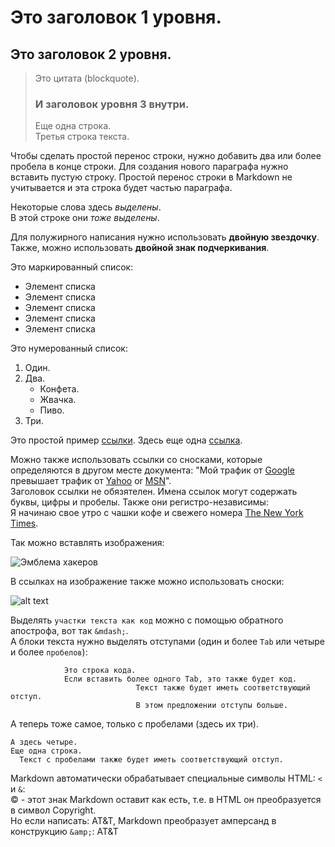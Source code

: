 Это заголовок 1 уровня.
=======================

Это заголовок 2 уровня.
------------------------

> Это цитата (blockquote).  
> ### И заголовок уровня 3 внутри.  
> Еще одна строка.  
> Третья строка текста.  

Чтобы сделать простой перенос строки, нужно добавить два или более пробела в конце строки. Для создания нового параграфа нужно вставить пустую строку. Простой перенос строки в Markdown не учитывается и эта строка будет частью параграфа.

Некоторые слова здесь *выделены*.  
В этой строке они _тоже выделены_.

Для полужирного написания нужно использовать  **двойную звездочку**. Также, можно использовать __двойной знак подчеркивания__.

Это маркированный список:

* Элемент списка
* Элемент списка
* Элемент списка
* Элемент списка
* Элемент списка


Это нумерованный список:

1. Один.
2. Два.
    -   Конфета.
    -   Жвачка.
    -   Пиво.
3. Три.

Это простой пример [ссылки](http://example.com/). Здесь еще одна [ссылка](http://example.com/ "С заголовком").

Можно также использовать ссылки со сносками, которые определяются в другом месте документа: "Мой трафик от [Google][1] превышает трафик от [Yahoo][2] or [MSN][3]".  
Заголовок ссылки не обязятелен. Имена ссылок могут содержать буквы, цифры и пробелы. Также они регистро-независимы:  
Я начинаю свое утро с чашки кофе и свежего номера [The New York Times][NY Times].

Так можно вставлять изображения:

![Эмблема хакеров](https://upload.wikimedia.org/wikipedia/commons/9/96/Animated_glider_emblem.gif)

В ссылках на изображение также можно использовать сноски:

![alt text][glider]

Выделять `участки текста как код` можно с помощью обратного апострофа, вот так `&mdash;`.  
А блоки текста нужно выделять отступами (один и более `Tab` или четыре и более `пробелов`):

                Это строка кода.
                Если вставить более одного Tab, это также будет код.
                                Текст также будет иметь соответствующий отступ.
                                В этом предложении отступы больше.

   А теперь тоже самое, только с пробелами (здесь их три).

    А здесь четыре.
    Еще одна строка.
      Текст с пробелами также будет иметь соответствующий отступ.

Markdown автоматически обрабатывает специальные символы HTML: `<` и `&`:  
&copy; - этот знак Markdown оставит как есть, т.е. в HTML он преобразуется в символ Copyright.  
Но если написать: AT&T, Markdown преобразует амперсанд в конструкцию `&amp;`:  AT&amp;T



[1]: http://google.com/        "Google"
[2]: http://search.yahoo.com/  "Yahoo Search"
[3]: http://search.msn.com/    "MSN Search"
[ny times]: http://www.nytimes.com/
[glider]: https://upload.wikimedia.org/wikipedia/commons/4/45/Glider.svg "Glider"
